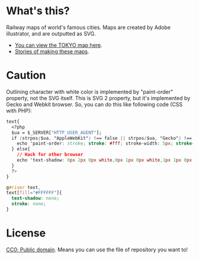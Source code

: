 # What's this?
Railway maps of world's famous cities. Maps are created by Adobe illustrator, and are outputted as SVG.

- [You can view the TOKYO map here](http://www.railmaps.jp/tokyo).
- [Stories of making these maps](http://note.openvista.jp/2014/svg-rail-map).

# Caution
Outlining character with white color is implemented by "paint-order" property, not the SVG itself. This is SVG 2 property, but it's implemented by Gecko and Webkit browser. So, you can do this like following code (CSS with PHP):

```CSS
text{
  <?php
  $ua = $_SERVER["HTTP_USER_AGENT"];
  if (strpos($ua, "AppleWebKit") !== false || strpos($ua, "Gecko") !== false){
    echo 'paint-order: stroke; stroke: #fff; stroke-width: 5px; stroke-linecap: round; stroke-linejoin: round;';
  } else{
    // Hack for other browser
    echo 'text-shadow: 0px 2px 0px white,0px 1px 0px white,1px 1px 0px white,1px 0px 0px white,2px 0px 0px white,1px -1px 0px white,1px -2px 0px white,0px -2px 0px white,-1px -2px 0px white,-2px -2px 0px white,-2px -1px 0px white,-2px 0px 0px white,-2px 1px 0px white,-1px 1px 0px white;';
  }
  ?>
}

g#river text, 
text[fill="#FFFFFF"]{
  text-shadow: none;
  stroke: none;
}
```

# License

[CC0; Public domain](http://creativecommons.org/publicdomain/zero/1.0/deed.ja). Means you can use the file of repository you want to!
